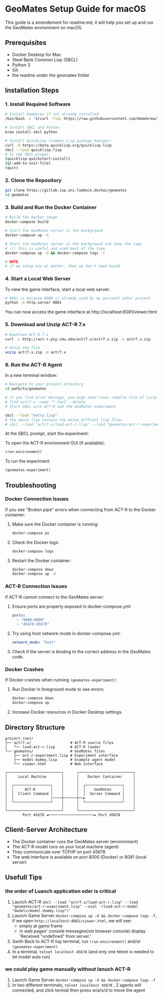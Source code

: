 # GeoMates Setup Guide for macOS

This guide is a amendement for readme.md, it will help you set up and run the GeoMates environment on macOS.

## Prerequisites

- Docker Desktop for Mac
- Steel Bank Common Lisp (SBCL)
- Python 3
- Git
- the readme under the geomates folder

## Installation Steps

### 1. Install Required Software

```bash
# Install Homebrew if not already installed
/bin/bash -c "$(curl -fsSL https://raw.githubusercontent.com/Homebrew/install/HEAD/install.sh)"

# Install SBCL and Python
brew install sbcl python

# Install QuickLisp (Common Lisp package manager)
curl -O https://beta.quicklisp.org/quicklisp.lisp
sbcl --load quicklisp.lisp
# In the SBCL prompt:
(quicklisp-quickstart:install)
(ql:add-to-init-file)
(quit)
```

### 2. Clone the Repository

```bash
git clone https://gitlab.isp.uni-luebeck.de/hai/geomates
cd geomates
```

### 3. Build and Run the Docker Container

```bash
# Build the Docker image
docker-compose build

# Start the GeoMates server in the background
docker-compose up -d

# Start the GeoMates server in the background and show the logs
# !!! this is useful and used most of the time
docker-compose up -d && docker-compose logs -f

# NOTE:
# if we setup env at docker, then we don't need box2d
```

### 4. Start a Local Web Server

To view the game interface, start a local web server:

```bash
# 8081 is because 8000 is already used by my personal other project
python -m http.server 8081
```

You can now access the game interface at http://localhost:8081/viewer.html

### 5.  Download and Unzip ACT-R 7.x

```bash
# Download ACT-R 7.x
curl -L http://act-r.psy.cmu.edu/actr7.x/actr7.x.zip -o actr7.x.zip

# Unzip the file
unzip actr7.x.zip -d actr7.x
```

### 6. Run the ACT-R Agent

In a new terminal window:

```bash
# Navigate to your project directory
cd path/to/geomates

# if you find error message, you migh need clean complie file of listp
# find actr7.x -name "*.fasl" -delete
# Start SBCL with ACT-R and the GeoMates experiment

sbcl --load "entry.lisp"
# the above lisp contain the below diffrent lisp files
# sbcl --load "actr7.x/load-act-r.lisp" --load "geomates/act-r-experiment.lisp" --eval '(load-act-r-model "geomates/model-dummy.lisp")'
```

At the SBCL prompt, start the experiment:

To open the ACT-R environment GUI (if available):

```lisp
(run-environment)
```

To run the experiment:

```lisp
(geomates-experiment)
```


## Troubleshooting

### Docker Connection Issues

If you see "Broken pipe" errors when connecting from ACT-R to the Docker container:

1. Make sure the Docker container is running:

   ```bash
   docker-compose ps
   ```

2. Check the Docker logs:

   ```bash
   docker-compose logs
   ```

3. Restart the Docker container:

   ```bash
   docker-compose down
   docker-compose up -d
   ```

### ACT-R Connection Issues

If ACT-R cannot connect to the GeoMates server:

1. Ensure ports are properly exposed in docker-compose.yml:

   ```yaml
   ports:
     - "8000:8000"
     - "45678:45678"
   ```

2. Try using host network mode in docker-compose.yml:

   ```yaml
   network_mode: "host"
   ```

3. Check if the server is binding to the correct address in the GeoMates code.

### Docker Crashes

If Docker crashes when running `(geomates-experiment)`:

1. Run Docker in foreground mode to see errors:

   ```bash
   docker-compose down
   docker-compose up
   ```

2. Increase Docker resources in Docker Desktop settings.

## Directory Structure

```
project_root/
├── actr7.x/                  # ACT-R source files
│   └── load-act-r.lisp       # ACT-R loader
└── geomates/                 # GeoMates files
    ├── act-r-experiment.lisp # Experiment interface
    ├── model-dummy.lisp      # Example agent model
    └── viewer.html           # Web interface
```

```plain
┌─────────────────────────┐      ┌─────────────────────────┐
│     Local Machine       │      │    Docker Container     │
│                         │      │                         │
│  ┌─────────────────┐    │      │  ┌─────────────────┐    │
│  │     ACT-R       │    │      │  │    GeoMates     │    │
│  │  Client Command │    │      │  │  Server Command │    │
│  │                 │────┼──────┼──►                 │    │
│  └─────────────────┘    │      │  └─────────────────┘    │
│                         │      │                         │
└─────────────────────────┘      └─────────────────────────┘
        Port 45678 ◄─────────────────────► Port 45678
```

## Client-Server Architecture

- The Docker container runs the GeoMates server (environment)
- The ACT-R model runs on your local machine (agent)
- They communicate over TCP/IP on port 45678
- The web interface is available on port 8000 (Docker) or 8081 (local server)

## Usefull Tips

### the order of Luanch application oder is critical

1. Launch ACT-R  `sbcl --load "actr7.x/load-act-r.lisp" --load "geomates/act-r-experiment.lisp" --eval '(load-act-r-model "models/model-dummy.lisp")'`
2. Launch Game Server `docker-compose up -d && docker-compose logs -f`, if we open `http://localhost:8081/viewer.html`, we will see:
   - empty at game frame
   - in web pages' console messages(not browser console) display 'Received "undefined" from server.'
3. Swith Back to ACT-R lisp terminal,  run `(run-environment)` and/or `(geomates-experiment)`
4. In a terminal, `telnet localhost 45678`  (and only one telnet is needed to let model auto run)

### we could play game manually without lanuch ACT-R

1. Launch Game Server `docker-compose up -d && docker-compose logs -f`
2. In two different terminals, `telnet localhost 45678`  ,  2 agents  will connected, and click termial then press w/a/s/d to move the agent
